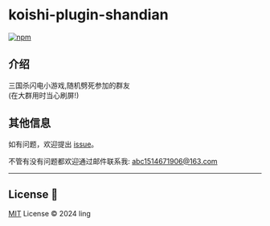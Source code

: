 # koishi-plugin-shandian

[![npm](https://img.shields.io/npm/v/koishi-plugin-shandian?style=flat-square)](https://www.npmjs.com/package/koishi-plugin-shandian)


## 介绍 

三国杀闪电小游戏,随机劈死参加的群友  
(在大群用时当心刷屏!)  

## 其他信息 

如有问题，欢迎提出 [issue](https://github.com/LingLambda/shandian/issues)。

不管有没有问题都欢迎通过邮件联系我: [abc1514671906@163.com](mailto:abc1514671906@163.com)

---

## License 📜

[MIT](LICENSE) License © 2024 ling
